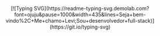 <p align="center">
  [![Typing SVG](https://readme-typing-svg.demolab.com?font=ojuju&pause=1000&width=435&lines=Seja+bem-vindo%2C+Me+chamo+Levi;Sou+desenvolvedor+full-stack)](https://git.io/typing-svg)
</p>
